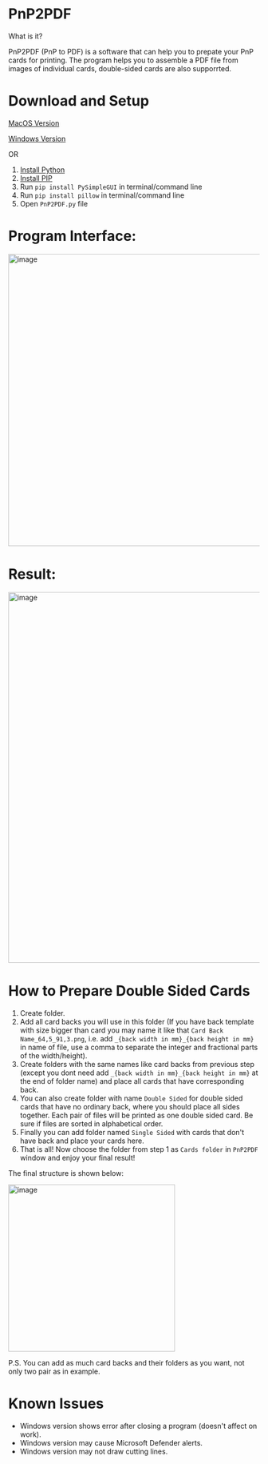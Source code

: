 # PnP2PDF
What is it? 

PnP2PDF (PnP to PDF) is a software that can help you to prepate your PnP cards for printing. The program helps you to assemble a PDF file from images of individual cards, double-sided cards are also supporrted.

# Download and Setup
[MacOS Version](https://drive.google.com/drive/folders/1fADjKJbXosjtHfRhAyEQ-Opt4FbnRdQ7?usp=sharing)

[Windows Version](https://drive.google.com/drive/folders/1BOEETxM4q-EuxWY9ZJXSHYg7T8a1HAd-?usp=sharing)

OR

1. [Install Python](https://www.python.org/downloads/)
2. [Install PIP](https://pip.pypa.io/en/stable/installation/)
3. Run `pip install PySimpleGUI` in terminal/command line
4. Run `pip install pillow` in terminal/command line
5. Open `PnP2PDF.py` file
   
# Program Interface:
<img width="584" alt="image" src="https://github.com/Dannoster/PnP2PDF/assets/91663466/76cb986b-e322-4fae-ba88-3925bf03d61b">

# Result:
<img width="741" alt="image" src="https://github.com/Dannoster/PnP2PDF/assets/91663466/5b78db15-d9a8-49b6-8c18-ecdcf37a425f">

# How to Prepare Double Sided Cards
1. Create folder.
2. Add all card backs you will use in this folder (If you have back template with size bigger than card you may name it like that `Card Back Name_64,5_91,3.png`, i.e. add `_{back width in mm}_{back height in mm}` in name of file, use a comma to separate the integer and fractional parts of the width/height).
3. Create folders with the same names like card backs from previous step (except you dont need add `_{back width in mm}_{back height in mm}` at the end of folder name) and place all cards that have corresponding back.
4. You can also create folder with name `Double Sided` for double sided cards that have no ordinary back, where you should place all sides together. Each pair of files will be printed as one double sided card. Be sure if files are sorted in alphabetical order.
5. Finally you can add folder named `Single Sided` with cards that don't have back and place your cards here.
6. That is all! Now choose the folder from step 1 as `Cards folder` in `PnP2PDF` window and enjoy your final result!

The final structure is shown below:

<img width="334" alt="image" src="https://github.com/Dannoster/PnP2PDF/assets/91663466/11636a16-23a6-4027-b687-1028d582da59">

P.S. You can add as much card backs and their folders as you want, not only two pair as in example.

# Known Issues
* Windows version shows error after closing a program (doesn't affect on work).
* Windows version may cause Microsoft Defender alerts.
* Windows version may not draw cutting lines.





